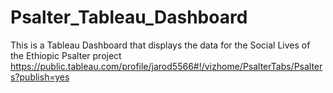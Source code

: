 # Psalter_Tableau_Dashboard
This is a Tableau Dashboard that displays the data for the Social Lives of the Ethiopic Psalter project
https://public.tableau.com/profile/jarod5566#!/vizhome/PsalterTabs/Psalters?publish=yes
